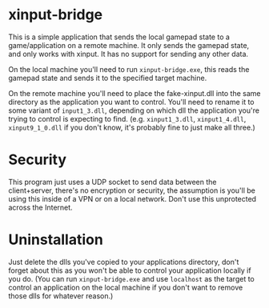 # xinput-bridge
This is a simple application that sends the local gamepad state to a game/application on a remote machine. It only sends the gamepad state,
and only works with xinput. It has no support for sending any other data.

On the local machine you'll need to run `xinput-bridge.exe`, this reads the gamepad state and sends it to the specified target machine.

On the remote machine you'll need to place the fake-xinput.dll into the same directory as the application you want to control.
You'll need to rename it to some variant of `input1_3.dll`, depending on which dll the application you're trying to control is expecting
to find. (e.g. `xinput1_3.dll`, `xinput1_4.dll`, `xinput9_1_0.dll` if you don't know, it's probably fine to just make all three.)

# Security
This program just uses a UDP socket to send data between the client+server, there's no encryption or security, the assumption is
you'll be using this inside of a VPN or on a local network. Don't use this unprotected across the Internet.

# Uninstallation
Just delete the dlls you've copied to your applications directory, don't forget about this as you won't be able to control
your application locally if you do. (You can run `xinput-bridge.exe` and use `localhost` as the target to control an application on the local machine if you don't want to remove those dlls for whatever reason.)
